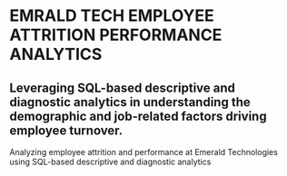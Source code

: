 # EMRALD TECH EMPLOYEE ATTRITION PERFORMANCE ANALYTICS
## Leveraging SQL-based descriptive and diagnostic analytics in understanding the demographic and job-related factors driving employee turnover.
Analyzing employee attrition and performance at Emerald Technologies using SQL-based descriptive and diagnostic analytics
